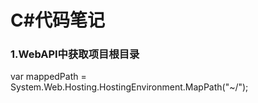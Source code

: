 # C#代码笔记

### 1.WebAPI中获取项目根目录

  var mappedPath = System.Web.Hosting.HostingEnvironment.MapPath("~/");
